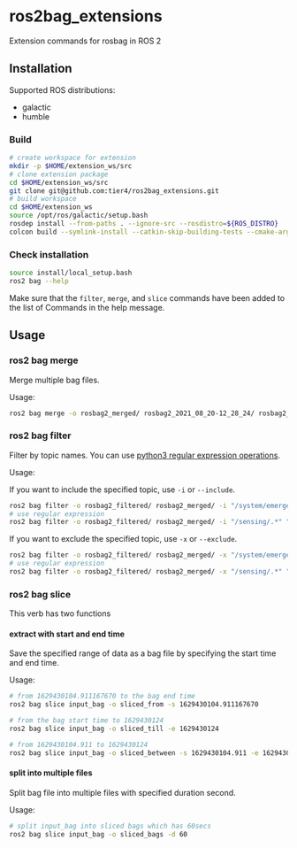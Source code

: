 # ros2bag_extensions

Extension commands for rosbag in ROS 2

## Installation

Supported ROS distributions:

- galactic
- humble

### Build

```bash
# create workspace for extension
mkdir -p $HOME/extension_ws/src
# clone extension package
cd $HOME/extension_ws/src
git clone git@github.com:tier4/ros2bag_extensions.git
# build workspace
cd $HOME/extension_ws
source /opt/ros/galactic/setup.bash
rosdep install --from-paths . --ignore-src --rosdistro=${ROS_DISTRO}
colcon build --symlink-install --catkin-skip-building-tests --cmake-args -DCMAKE_EXPORT_COMPILE_COMMANDS=ON -DCMAKE_BUILD_TYPE=Release
```

### Check installation

```bash
source install/local_setup.bash
ros2 bag --help
```

Make sure that the `filter`, `merge`, and `slice` commands have been added to the list of Commands in the help message.

## Usage

### ros2 bag merge

Merge multiple bag files.

Usage:

```sh
ros2 bag merge -o rosbag2_merged/ rosbag2_2021_08_20-12_28_24/ rosbag2_2021_08_20-12_30_03/
```

### ros2 bag filter

Filter by topic names. You can use [python3 regular expression operations](https://docs.python.org/3.8/library/re.html).

Usage:

If you want to include the specified topic, use `-i` or `--include`.

```sh
ros2 bag filter -o rosbag2_filtered/ rosbag2_merged/ -i "/system/emergency/turn_signal_cmd" "/autoware/driving_capability"
# use regular expression
ros2 bag filter -o rosbag2_filtered/ rosbag2_merged/ -i "/sensing/.*" "/vehicle/.*"
```

If you want to exclude the specified topic, use `-x` or `--exclude`.

```sh
ros2 bag filter -o rosbag2_filtered/ rosbag2_merged/ -x "/system/emergency/turn_signal_cmd" "/autoware/driving_capability"
# use regular expression
ros2 bag filter -o rosbag2_filtered/ rosbag2_merged/ -x "/sensing/.*" "/vehicle/.*"
```

### ros2 bag slice

This verb has two functions

#### extract with start and end time

Save the specified range of data as a bag file by specifying the start time and end time.

Usage:

```sh
# from 1629430104.911167670 to the bag end time
ros2 bag slice input_bag -o sliced_from -s 1629430104.911167670

# from the bag start time to 1629430124
ros2 bag slice input_bag -o sliced_till -e 1629430124

# from 1629430104.911 to 1629430124
ros2 bag slice input_bag -o sliced_between -s 1629430104.911 -e 1629430124
```

#### split into multiple files

Split bag file into multiple files with specified duration second.

Usage:

```sh
# split input_bag into sliced bags which has 60secs
ros2 bag slice input_bag -o sliced_bags -d 60
```